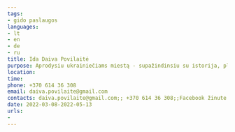 ```yaml
---
tags:
- gido paslaugos
languages:
- lt
- en
- de
- ru
title: Ida Daiva Povilaitė
purpose: Aprodysiu ukrainiečiams miestą - supažindinsiu su istorija, planu, viešu transportu, parodysiu vietas pasivaikščiojimui, užeisime į kavinukę. / Шановні українці! Xочу допомогти вам відчути себе краще після важкої подорожі. Каунасці чекають на вас і вітають. Я гід, письменниця і викладач, мама трьох дітей. Покажу вам місто - ви дізнаєтеся, чим воно особливе, побачите місця для прогулянки, а також, заглянемо в місцеве кафе. Пишіть та дзвоніть.
location: 
time: 
phone: +370 614 36 308
email: daiva.povilaite@gmail.com
contacts: daiva.povilaite@gmail.com;; +370 614 36 308;;Facebook žinute
date: 2022-03-08-2022-05-13
urls:
- 
---
```

